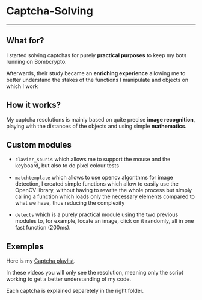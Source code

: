 # Captcha-Solving
---

## What for?

I started solving captchas for purely __practical purposes__ to keep my bots running on Bombcrypto. 

Afterwards, their study became an __enriching experience__ allowing me to better understand the stakes of the functions I manipulate and objects on which I work

## How it works?

My captcha resolutions is mainly based on quite precise __image recognition__, playing with the distances of the objects and using simple __mathematics__.

## Custom modules

* `clavier_souris` which allows me to support the mouse and the keyboard, but also to do pixel colour tests


* `matchtemplate` which allows to use opencv algorithms for image detection, I created simple functions which allow to easily use the OpenCV library, without having to rewrite the whole process but simply calling a function which loads only the necessary elements compared to what we have, thus reducing the complexity


* `detects` which is a purely practical module using the two previous modules to, for example, locate an image, click on it randomly, all in one fast function (200ms).


## Exemples

Here is my [Captcha playlist](https://www.youtube.com/watch?v=nxSKQm3I88s&list=PL_7_H9j4EBUPKgiBUpKZJKIzCvJqu0Cbb "Captcha on Youtube").

In these videos you will only see the resolution, meaning only the script working to get a better understanding of my code.

Each captcha is explained separetely in the right folder.
